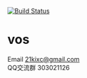 

 [![Build Status](https://jenkins.dockerproject.org/job/docker/job/cli/job/master/badge/icon)](https://jenkins.dockerproject.org/job/docker/job/cli/job/master/)
# vos
Email	21kixc@gmail.com <br />
QQ交流群 303021126 <br />
